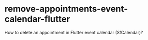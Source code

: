 # remove-appointments-event-calendar-flutter
How to delete an appointment in Flutter event calendar (SfCalendar)?
